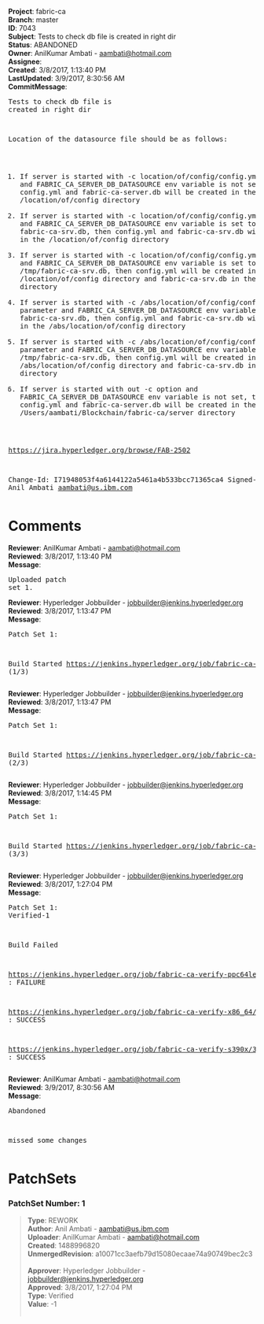 <strong>Project</strong>: fabric-ca<br><strong>Branch</strong>: master<br><strong>ID</strong>: 7043<br><strong>Subject</strong>: Tests to check db file is created in right dir<br><strong>Status</strong>: ABANDONED<br><strong>Owner</strong>: AnilKumar Ambati - aambati@hotmail.com<br><strong>Assignee</strong>:<br><strong>Created</strong>: 3/8/2017, 1:13:40 PM<br><strong>LastUpdated</strong>: 3/9/2017, 8:30:56 AM<br><strong>CommitMessage</strong>:<br><pre>Tests to check db file is created in right dir

Location of the datasource file should be as follows:
1. If server is started with -c location/of/config/config.yml
   parameter and FABRIC_CA_SERVER_DB_DATASOURCE env variable
   is not set, then both config.yml and fabric-ca-server.db
   will be created in the /location/of/config directory
2. If server is started with -c location/of/config/config.yml
   parameter and FABRIC_CA_SERVER_DB_DATASOURCE env variable
   is set to fabric-ca-srv.db, then config.yml and
   fabric-ca-srv.db will be created in the
   /location/of/config directory
3. If server is started with -c location/of/config/config.yml
   parameter and FABRIC_CA_SERVER_DB_DATASOURCE env variable
   is set to /tmp/fabric-ca-srv.db, then config.yml will be
   created in the /location/of/config directory and
   fabric-ca-srv.db in the /tmp directory
4. If server is started with -c
   /abs/location/of/config/config.yml parameter and
   FABRIC_CA_SERVER_DB_DATASOURCE env variable is set to
   fabric-ca-srv.db, then config.yml and fabric-ca-srv.db
   will be created in the /abs/location/of/config directory
5. If server is started with -c
   /abs/location/of/config/config.yml parameter and
   FABRIC_CA_SERVER_DB_DATASOURCE env variable is set to
   /tmp/fabric-ca-srv.db, then config.yml will be created in
   the /abs/location/of/config directory and fabric-ca-srv.db
   in the /tmp directory
6. If server is started with out -c option and
   FABRIC_CA_SERVER_DB_DATASOURCE env variable is not set,
   then both config.yml and fabric-ca-server.db will be
   created in the /Users/aambati/Blockchain/fabric-ca/server
   directory

https://jira.hyperledger.org/browse/FAB-2502

Change-Id: I71948053f4a6144122a5461a4b533bcc71365ca4
Signed-off-by: Anil Ambati <aambati@us.ibm.com>
</pre><h1>Comments</h1><strong>Reviewer</strong>: AnilKumar Ambati - aambati@hotmail.com<br><strong>Reviewed</strong>: 3/8/2017, 1:13:40 PM<br><strong>Message</strong>: <pre>Uploaded patch set 1.</pre><strong>Reviewer</strong>: Hyperledger Jobbuilder - jobbuilder@jenkins.hyperledger.org<br><strong>Reviewed</strong>: 3/8/2017, 1:13:47 PM<br><strong>Message</strong>: <pre>Patch Set 1:

Build Started https://jenkins.hyperledger.org/job/fabric-ca-verify-s390x/356/ (1/3)</pre><strong>Reviewer</strong>: Hyperledger Jobbuilder - jobbuilder@jenkins.hyperledger.org<br><strong>Reviewed</strong>: 3/8/2017, 1:13:47 PM<br><strong>Message</strong>: <pre>Patch Set 1:

Build Started https://jenkins.hyperledger.org/job/fabric-ca-verify-ppc64le/351/ (2/3)</pre><strong>Reviewer</strong>: Hyperledger Jobbuilder - jobbuilder@jenkins.hyperledger.org<br><strong>Reviewed</strong>: 3/8/2017, 1:14:45 PM<br><strong>Message</strong>: <pre>Patch Set 1:

Build Started https://jenkins.hyperledger.org/job/fabric-ca-verify-x86_64/353/ (3/3)</pre><strong>Reviewer</strong>: Hyperledger Jobbuilder - jobbuilder@jenkins.hyperledger.org<br><strong>Reviewed</strong>: 3/8/2017, 1:27:04 PM<br><strong>Message</strong>: <pre>Patch Set 1: Verified-1

Build Failed 

https://jenkins.hyperledger.org/job/fabric-ca-verify-ppc64le/351/ : FAILURE

https://jenkins.hyperledger.org/job/fabric-ca-verify-x86_64/353/ : SUCCESS

https://jenkins.hyperledger.org/job/fabric-ca-verify-s390x/356/ : SUCCESS</pre><strong>Reviewer</strong>: AnilKumar Ambati - aambati@hotmail.com<br><strong>Reviewed</strong>: 3/9/2017, 8:30:56 AM<br><strong>Message</strong>: <pre>Abandoned

missed some changes</pre><h1>PatchSets</h1><h3>PatchSet Number: 1</h3><blockquote><strong>Type</strong>: REWORK<br><strong>Author</strong>: Anil Ambati - aambati@us.ibm.com<br><strong>Uploader</strong>: AnilKumar Ambati - aambati@hotmail.com<br><strong>Created</strong>: 1488996820<br><strong>UnmergedRevision</strong>: a10071cc3aefb79d15080ecaae74a90749bec2c3<br><br><strong>Approver</strong>: Hyperledger Jobbuilder - jobbuilder@jenkins.hyperledger.org<br><strong>Approved</strong>: 3/8/2017, 1:27:04 PM<br><strong>Type</strong>: Verified<br><strong>Value</strong>: -1<br><br></blockquote>